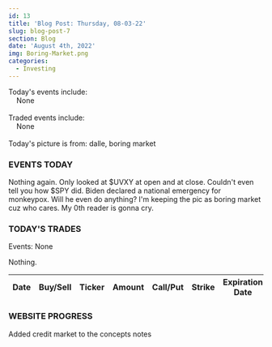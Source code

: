 ```yaml
---
id: 13
title: 'Blog Post: Thursday, 08-03-22'
slug: blog-post-7
section: Blog
date: 'August 4th, 2022'
img: Boring-Market.png
categories:
  - Investing
---
```


Today's events include:<br>
&nbsp;&nbsp;&nbsp;&nbsp;None
<br><br>
Traded events include:<br>
&nbsp;&nbsp;&nbsp;&nbsp;None
<br><br>
Today's picture is from: dalle, boring market

<!--more-->

### EVENTS TODAY

Nothing again. Only looked at $UVXY at open and at close. Couldn't even tell you how $SPY did. Biden declared a national emergency for monkeypox. Will he even do anything? I'm keeping the pic as boring market cuz who cares. My 0th reader is gonna cry.


### TODAY'S TRADES

Events: None

Nothing.


| Date     | Buy/Sell | Ticker | Amount | Call/Put | Strike | Expiration Date | Average Price | Total |
| -------- | -------- | ------ | ------ | -------- | ------ | --------------- | ------------- | ----- |


### WEBSITE PROGRESS

Added credit market to the concepts notes